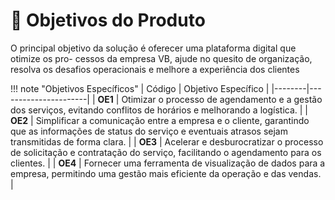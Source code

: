 # 🚀 Objetivos do Produto

O principal objetivo da solução é oferecer uma plataforma digital que otimize os pro-
cessos da empresa VB, ajude no quesito de organização, resolva os desafios operacionais
e melhore a experiência dos clientes

!!! note "Objetivos Específicos"
    | Código | Objetivo Específico |
    |--------|----------------------|
    | **OE1** | Otimizar o processo de agendamento e a gestão dos serviços, evitando conflitos de horários e melhorando a logística. |
    | **OE2** | Simplificar a comunicação entre a empresa e o cliente, garantindo que as informações de status do serviço e eventuais atrasos sejam transmitidas de forma clara. |
    | **OE3** | Acelerar e desburocratizar o processo de solicitação e contratação do serviço, facilitando o agendamento para os clientes. |
    | **OE4** | Fornecer uma ferramenta de visualização de dados para a empresa, permitindo uma gestão mais eficiente da operação e das vendas. |

